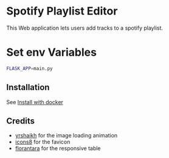 # Spotify Playlist Editor

This Web application lets users add tracks to a spotify playlist. 

# Set env Variables

```bash
FLASK_APP=main.py
```


## Installation

See [Install with docker](/docker)


## Credits

+ [yrshaikh](https://jsfiddle.net/yrshaikh/241kvhjo/?utm_source=website&utm_medium=embed&utm_campaign=241kvhjo) for the image loading animation
+ [icons8](https://icons8.com/) for the favicon
+ [florantara](https://codepen.io/florantara/pen/dROvdb) for the responsive table
